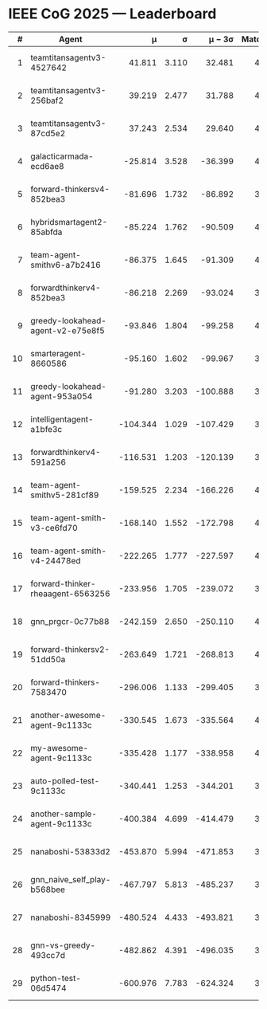 # IEEE CoG 2025 — Leaderboard

| # | Agent | μ | σ | μ − 3σ | Matches | Updated |
|---:|---|---:|---:|---:|---:|---|
| 1 | teamtitansagentv3-4527642 | 41.811 | 3.110 | 32.481 | 4100 | 2025-08-18 20:03 |
| 2 | teamtitansagentv3-256baf2 | 39.219 | 2.477 | 31.788 | 4312 | 2025-08-18 20:03 |
| 3 | teamtitansagentv3-87cd5e2 | 37.243 | 2.534 | 29.640 | 4012 | 2025-08-18 20:03 |
| 4 | galacticarmada-ecd6ae8 | -25.814 | 3.528 | -36.399 | 4360 | 2025-08-18 20:03 |
| 5 | forward-thinkersv4-852bea3 | -81.696 | 1.732 | -86.892 | 3274 | 2025-08-18 20:03 |
| 6 | hybridsmartagent2-85abfda | -85.224 | 1.762 | -90.509 | 4107 | 2025-08-18 20:03 |
| 7 | team-agent-smithv6-a7b2416 | -86.375 | 1.645 | -91.309 | 4200 | 2025-08-18 20:03 |
| 8 | forwardthinkerv4-852bea3 | -86.218 | 2.269 | -93.024 | 3400 | 2025-08-18 20:03 |
| 9 | greedy-lookahead-agent-v2-e75e8f5 | -93.846 | 1.804 | -99.258 | 4156 | 2025-08-18 20:03 |
| 10 | smarteragent-8660586 | -95.160 | 1.602 | -99.967 | 3643 | 2025-08-18 20:03 |
| 11 | greedy-lookahead-agent-953a054 | -91.280 | 3.203 | -100.888 | 3916 | 2025-08-18 20:03 |
| 12 | intelligentagent-a1bfe3c | -104.344 | 1.029 | -107.429 | 3310 | 2025-08-18 20:03 |
| 13 | forwardthinkerv4-591a256 | -116.531 | 1.203 | -120.139 | 3754 | 2025-08-18 20:03 |
| 14 | team-agent-smithv5-281cf89 | -159.525 | 2.234 | -166.226 | 4260 | 2025-08-18 20:03 |
| 15 | team-agent-smith-v3-ce6fd70 | -168.140 | 1.552 | -172.798 | 4652 | 2025-08-18 20:03 |
| 16 | team-agent-smith-v4-24478ed | -222.265 | 1.777 | -227.597 | 4352 | 2025-08-18 20:03 |
| 17 | forward-thinker-rheaagent-6563256 | -233.956 | 1.705 | -239.072 | 3944 | 2025-08-18 20:03 |
| 18 | gnn_prgcr-0c77b88 | -242.159 | 2.650 | -250.110 | 4050 | 2025-08-18 20:03 |
| 19 | forward-thinkersv2-51dd50a | -263.649 | 1.721 | -268.813 | 4204 | 2025-08-18 20:03 |
| 20 | forward-thinkers-7583470 | -296.006 | 1.133 | -299.405 | 3840 | 2025-08-18 20:03 |
| 21 | another-awesome-agent-9c1133c | -330.545 | 1.673 | -335.564 | 4500 | 2025-08-18 20:03 |
| 22 | my-awesome-agent-9c1133c | -335.428 | 1.177 | -338.958 | 4500 | 2025-08-18 20:03 |
| 23 | auto-polled-test-9c1133c | -340.441 | 1.253 | -344.201 | 3620 | 2025-08-18 20:03 |
| 24 | another-sample-agent-9c1133c | -400.384 | 4.699 | -414.479 | 3920 | 2025-08-18 20:03 |
| 25 | nanaboshi-53833d2 | -453.870 | 5.994 | -471.853 | 3120 | 2025-08-18 20:03 |
| 26 | gnn_naive_self_play-b568bee | -467.797 | 5.813 | -485.237 | 3460 | 2025-08-18 20:03 |
| 27 | nanaboshi-8345999 | -480.524 | 4.433 | -493.821 | 3480 | 2025-08-18 20:03 |
| 28 | gnn-vs-greedy-493cc7d | -482.862 | 4.391 | -496.035 | 3480 | 2025-08-18 20:03 |
| 29 | python-test-06d5474 | -600.976 | 7.783 | -624.324 | 3410 | 2025-08-18 20:03 |
